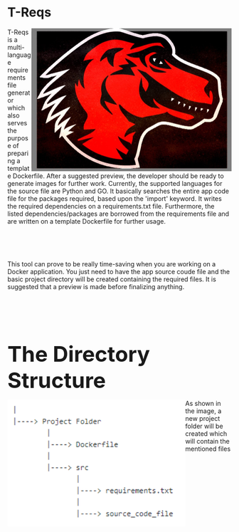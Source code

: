 # T-Reqs

<p><img src="images/treqsimg.jpg" width="450" align="right">T-Reqs is a multi-language requirements file generator which also serves the purpose of preparing a template Dockerfile.  After a suggested preview, the developer should be ready to generate images for further work. Currently, the supported languages for the source file are Python and GO. It basically searches the entire app code file for the packages required, based upon the 'import' keyword. It writes the required dependencies on a requirements.txt file. Furthermore, the listed dependencies/packages are borrowed from the requirements file and are written on a template Dockerfile for further usage.  </p>
<br>
<br>
<br>
          

<p>This tool can prove to be really time-saving when you are working on a Docker application. You just need to have the app source coude file and the basic project directory will be created containing the required files. It is suggested that a preview is made before finalizing anything.</p>
<br>
<br>
<br>
<br>
<br>

<p><b><font size="50"> The Directory Structure </font> </b></p>

<p><img src="images/dirstructimg.PNG" width="400" align="left"> As shown in the image, a new project folder will be created which will contain the mentioned files </p> 



          
         


